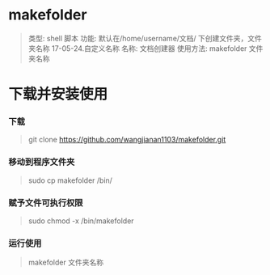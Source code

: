 # makefolder
> 类型: shell 脚本
> 功能: 默认在/home/username/文档/ 下创建文件夹，文件夹名称 17-05-24.自定义名称 
> 名称: 文档创建器
> 使用方法: makefolder 文件夹名称

# 下载并安装使用
### 下载
> git clone https://github.com/wangjianan1103/makefolder.git
### 移动到程序文件夹
> sudo cp makefolder /bin/
### 赋予文件可执行权限
> sudo chmod -x /bin/makefolder
### 运行使用
> makefolder 文件夹名称

